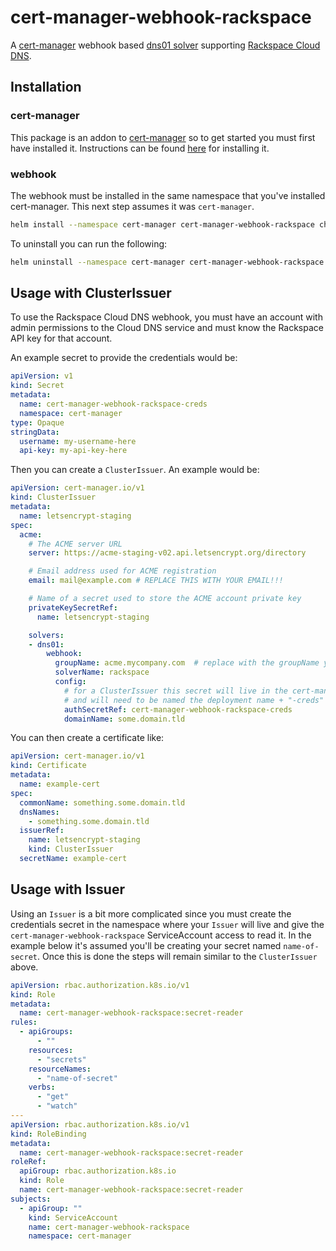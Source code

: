 # cert-manager-webhook-rackspace

A [cert-manager][cert-manager] webhook based [dns01 solver][webhook-solver]
supporting [Rackspace Cloud DNS][raxclouddns].

## Installation

### cert-manager

This package is an addon to [cert-manager][cert-manager] so to get started you
must first have installed it. Instructions can be found [here](https://cert-manager.io/docs/installation/)
for installing it.

### webhook

The webhook must be installed in the same namespace that you've installed cert-manager.
This next step assumes it was `cert-manager`.

```bash
helm install --namespace cert-manager cert-manager-webhook-rackspace charts/cert-manager-webhook-rackspace
```

To uninstall you can run the following:

```bash
helm uninstall --namespace cert-manager cert-manager-webhook-rackspace
```

## Usage with ClusterIssuer

To use the Rackspace Cloud DNS webhook, you must have an account with admin permissions
to the Cloud DNS service and must know the Rackspace API key for that account.

An example secret to provide the credentials would be:

```yaml
apiVersion: v1
kind: Secret
metadata:
  name: cert-manager-webhook-rackspace-creds
  namespace: cert-manager
type: Opaque
stringData:
  username: my-username-here
  api-key: my-api-key-here
```

Then you can create a `ClusterIssuer`. An example would be:

```yaml
apiVersion: cert-manager.io/v1
kind: ClusterIssuer
metadata:
  name: letsencrypt-staging
spec:
  acme:
    # The ACME server URL
    server: https://acme-staging-v02.api.letsencrypt.org/directory

    # Email address used for ACME registration
    email: mail@example.com # REPLACE THIS WITH YOUR EMAIL!!!

    # Name of a secret used to store the ACME account private key
    privateKeySecretRef:
      name: letsencrypt-staging

    solvers:
    - dns01:
        webhook:
          groupName: acme.mycompany.com  # replace with the groupName you set for the helm chart
          solverName: rackspace
          config:
            # for a ClusterIssuer this secret will live in the cert-manager namespace
            # and will need to be named the deployment name + "-creds"
            authSecretRef: cert-manager-webhook-rackspace-creds
            domainName: some.domain.tld
```

You can then create a certificate like:

```yaml
apiVersion: cert-manager.io/v1
kind: Certificate
metadata:
  name: example-cert
spec:
  commonName: something.some.domain.tld
  dnsNames:
    - something.some.domain.tld
  issuerRef:
    name: letsencrypt-staging
    kind: ClusterIssuer
  secretName: example-cert
```

## Usage with Issuer

Using an `Issuer` is a bit more complicated since you must create
the credentials secret in the namespace where your `Issuer` will
live and give the `cert-manager-webhook-rackspace` ServiceAccount
access to read it. In the example below it's assumed you'll be
creating your secret named `name-of-secret`. Once this is
done the steps will remain similar to the `ClusterIssuer` above.

```yaml
apiVersion: rbac.authorization.k8s.io/v1
kind: Role
metadata:
  name: cert-manager-webhook-rackspace:secret-reader
rules:
  - apiGroups:
      - ""
    resources:
      - "secrets"
    resourceNames:
      - "name-of-secret"
    verbs:
      - "get"
      - "watch"
---
apiVersion: rbac.authorization.k8s.io/v1
kind: RoleBinding
metadata:
  name: cert-manager-webhook-rackspace:secret-reader
roleRef:
  apiGroup: rbac.authorization.k8s.io
  kind: Role
  name: cert-manager-webhook-rackspace:secret-reader
subjects:
  - apiGroup: ""
    kind: ServiceAccount
    name: cert-manager-webhook-rackspace
    namespace: cert-manager
```

[cert-manager]: <https://cert-manager.io>
[webhook-solver]: <https://cert-manager.io/docs/configuration/acme/dns01/webhook/>
[raxclouddns]: <https://docs.rackspace.com/docs/cloud-dns>
